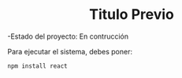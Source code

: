<h1 align="center">Titulo Previo</h1>

-Estado del proyecto: En contrucción

Para ejecutar el sistema, debes poner:

```npm install react```
